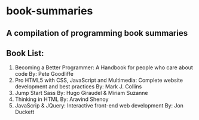 # book-summaries

##  A compilation of programming book summaries

##  Book List: 
  1.  Becoming a Better Programmer: A Handbook for people who care about code By: Pete Goodliffe
  2.  Pro HTML5 with CSS, JavaScript and Multimedia: Complete website development and best practices By: Mark J. Collins
  3.  Jump Start Sass By: Hugo Giraudel & Miriam Suzanne
  4.  Thinking in HTML  By: Aravind Shenoy
  5.  JavaScrip & JQuery: Interactive front-end web development By: Jon Duckett

